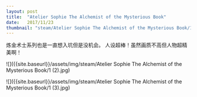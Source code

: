 ```yaml
---
layout: post
title:  "Atelier Sophie The Alchemist of the Mysterious Book"
date:   2017/11/23
thumbnail: "steam/Atelier Sophie The Alchemist of the Mysterious Book/1 (1).jpg"
---
```


炼金术士系列也是一直想入坑但是没机会。 人设超棒！虽然画质不高但人物超精美啊！

![]({{site.baseurl}}/assets/img/steam/Atelier Sophie The Alchemist of the Mysterious Book/1 (2).jpg)


![]({{site.baseurl}}/assets/img/steam/Atelier Sophie The Alchemist of the Mysterious Book/1 (3).jpg)